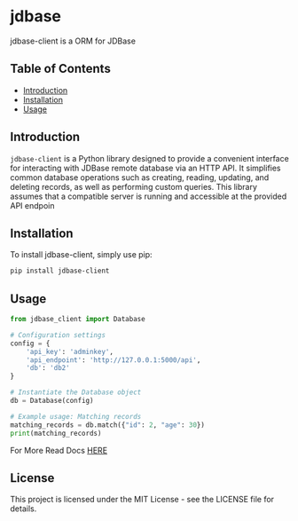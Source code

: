 # jdbase

jdbase-client is a ORM for JDBase

## Table of Contents

- [Introduction](#introduction)
- [Installation](#installation)
- [Usage](#usage)


## Introduction

`jdbase-client` is a Python library designed to provide a convenient interface for interacting with JDBase remote database via an HTTP API. It simplifies common database operations such as creating, reading, updating, and deleting records, as well as performing custom queries. This library assumes that a compatible server is running and accessible at the provided API endpoin
## Installation

To install jdbase-client, simply use pip:

```bash
pip install jdbase-client
```

## Usage

```python
from jdbase_client import Database

# Configuration settings
config = {
    'api_key': 'adminkey',
    'api_endpoint': 'http://127.0.0.1:5000/api',
    'db': 'db2'
}

# Instantiate the Database object
db = Database(config)

# Example usage: Matching records
matching_records = db.match({"id": 2, "age": 30})
print(matching_records)
```

For More Read Docs [HERE](https://rakibmia7254.github.io/jdbase-client/)

## License

This project is licensed under the MIT License - see the LICENSE file for details.